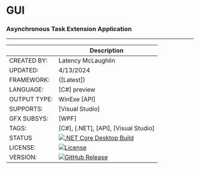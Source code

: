 ﻿# GUI
### Asynchronous Task Extension Application


---


|              |   Description                                                  |
|--------------|----------------------------------------------------------------|
| CREATED BY:  | Latency McLaughlin                                                     |
| UPDATED:     | 4/13/2024                          |
| FRAMEWORK:   |  ([Latest])                                |
| LANGUAGE:    | [C#] preview                                            |
| OUTPUT TYPE: | WinExe [API]                                            |
| SUPPORTS:    | [Visual Studio]                                                |
| GFX SUBSYS:  | [WPF]                                                     |
| TAGS:        | [C#], [.NET], [API], [Visual Studio]                                                |
| STATUS       | [![.NET Core Desktop Build](https://github.com/Latency/AsyncTask/actions/workflows/dotnet.yml/badge.svg)](https://github.com/Latency/AsyncTask/actions/workflows/dotnet.yml)                                                     |
| LICENSE:     | [![License](https://img.shields.io/github/license/Latency/AsyncTask?style=plastic&logo=GitHub&logoColor=black&label=License&color=yellowgreen)](https://github.com/Latency/AsyncTask/blob/master/MIT-LICENSE.txt)                                                    |
| VERSION:     | [![GitHub Release](https://img.shields.io/github/v/release/Latency/AsyncTask?include_prereleases&style=plastic&logo=GitHub&logoColor=black&label=Version&color=blue)](https://github.com/Latency/AsyncTask/releases)                                                    |


